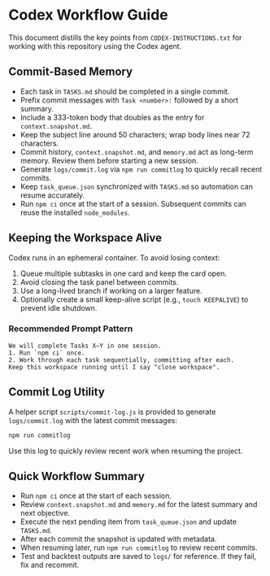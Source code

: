 # Codex Workflow Guide

This document distills the key points from `CODEX-INSTRUCTIONS.txt` for working with this repository using the Codex agent.

## Commit-Based Memory

- Each task in `TASKS.md` should be completed in a single commit.
- Prefix commit messages with `Task <number>:` followed by a short summary.
- Include a 333-token body that doubles as the entry for `context.snapshot.md`.
- Keep the subject line around 50 characters; wrap body lines near 72 characters.
- Commit history, `context.snapshot.md`, and `memory.md` act as long-term memory. Review them before starting a new session.
- Generate `logs/commit.log` via `npm run commitlog` to quickly recall recent commits.
- Keep `task_queue.json` synchronized with `TASKS.md` so automation can resume accurately.
- Run `npm ci` once at the start of a session. Subsequent commits can reuse the installed `node_modules`.

## Keeping the Workspace Alive

Codex runs in an ephemeral container. To avoid losing context:

1. Queue multiple subtasks in one card and keep the card open.
2. Avoid closing the task panel between commits.
3. Use a long-lived branch if working on a larger feature.
4. Optionally create a small keep-alive script (e.g., `touch KEEPALIVE`) to prevent idle shutdown.

### Recommended Prompt Pattern

```
We will complete Tasks X–Y in one session.
1. Run `npm ci` once.
2. Work through each task sequentially, committing after each.
Keep this workspace running until I say "close workspace".
```

## Commit Log Utility

A helper script `scripts/commit-log.js` is provided to generate `logs/commit.log` with the latest commit messages:

```bash
npm run commitlog
```

Use this log to quickly review recent work when resuming the project.

## Quick Workflow Summary

- Run `npm ci` once at the start of each session.
- Review `context.snapshot.md` and `memory.md` for the latest summary and next objective.
- Execute the next pending item from `task_queue.json` and update `TASKS.md`.
- After each commit the snapshot is updated with metadata.
- When resuming later, run `npm run commitlog` to review recent commits.
- Test and backtest outputs are saved to `logs/` for reference. If they fail, fix and recommit.

